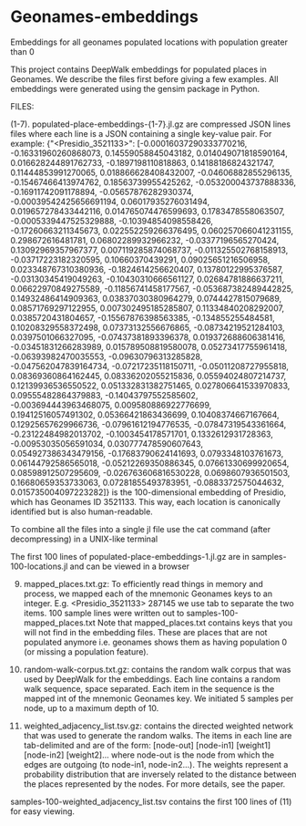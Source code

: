 # Geonames-embeddings
Embeddings for all geonames populated locations with population greater than 0

This project contains DeepWalk embeddings for populated places in Geonames. 
We describe the files first before giving a few examples. All embeddings were generated using the gensim package in Python.

FILES:

(1-7). populated-place-embeddings-{1-7}.jl.gz are compressed JSON lines files where each line is a JSON containing a single
key-value pair. For example:
{"<Presidio_3521133>": [-0.00016037290333770216, -0.16331960260868073, 0.14559058845043182, 0.014049071818590164, 0.016628244891762733, -0.1897198110818863, 0.14188186824321747, 0.11444853991270065, 0.018866628408432007, -0.04606882855296135, -0.15467466413974762, 0.18563739955425262, -0.053200043737888336, -0.16911742091178894, -0.05657876282930374, -0.00039542425656691194, 0.06017935276031494, 0.019657278433442116, 0.014765074476599693, 0.1783478558063507, -0.0005339447525329888, -0.10394854098558426, -0.17260663211345673, 0.022552259266376495, 0.060257066041231155, 0.298672616481781, 0.06802289932966232, -0.03377196565270424, 0.13092969357967377, 0.007119285874068737, -0.011325502768158913, -0.03717223182320595, 0.10660370439291, 0.09025651216506958, 0.023348767310380936, -0.1824614256620407, 0.13780122995376587, -0.03130345419049263, -0.10430310666561127, 0.02684781886637211, 0.06622970849275589, -0.11856741458177567, -0.053687382489442825, 0.14932486414909363, 0.03837030380964279, 0.0744427815079689, 0.08571769297122955, 0.007302495185285807, 0.11334840208292007, 0.0385720431804657, -0.15567876398563385, -0.134855255484581, 0.10208329558372498, 0.07373132556676865, -0.08734219521284103, 0.0397501066327095, -0.07437381893396378, 0.019372688606381416, -0.03451831266283989, 0.015789508819580078, 0.05273417755961418, -0.06393982470035553, -0.09630796313285828, -0.047562047839164734, -0.07217235118150711, -0.05011208727955818, 0.08369360864162445, 0.08336202055215836, 0.05594024807214737, 0.12139936536550522, 0.051332831382751465, 0.027806641533970833, 0.09555482864379883, -0.14043797552585602, -0.003694443963468075, 0.009580886922776699, 0.19412516057491302, 0.05366421863436699, 0.10408374667167664, 0.12925657629966736, -0.07961612194776535, -0.07847319543361664, -0.23122484982013702, -0.1003454178571701, 0.1332612931728363, -0.00953035056591034, 0.030777478590607643, 0.054927386343479156, -0.17683790624141693, 0.0793348103761673, 0.06144792586565018, -0.05212269350886345, 0.07661330699920654, 0.08598912507295609, -0.026763606816530228, 0.0698607936501503, 0.16680659353733063, 0.07281855493783951, -0.0883372575044632, 0.015735004097223282]}
is the 100-dimensional embedding of Presidio, which has Geonames ID 3521133. This way, each location is canonically
identified but is also human-readable.

To combine all the files into a single jl file use the cat command (after decompressing) in a UNIX-like terminal

The first 100 lines of populated-place-embeddings-1.jl.gz are in samples-100-locations.jl and can be viewed in a browser

9. mapped_places.txt.gz: To efficiently read things in memory and process, we mapped each of the mnemonic Geonames keys to an integer. E.g. 
<Presidio_3521133>	287145
we use tab to separate the two items. 100 sample lines were written out to samples-100-mapped_places.txt
Note that mapped_places.txt contains keys that you will not find in the embedding files. These are places that are not
populated anymore i.e. geonames shows them as having population 0 (or missing a population feature).

10. random-walk-corpus.txt.gz: contains the random walk corpus that was used by DeepWalk for the embeddings. Each line
contains a random walk sequence, space separated. Each item in the sequence is the mapped int of the mnemonic Geonames key.
We initiated 5 samples per node, up to a maximum depth of 10.

11. weighted_adjacency_list.tsv.gz: contains the directed weighted network that was used to generate the random walks. The
items in each line are tab-delimited and are of the form:
[node-out] [node-in1] [weight1] [node-in2] [weight2]...
where node-out is the node from which the edges are outgoing (to node-in1, node-in2...). The weights represent a probability
distribution that are inversely related to the distance between the places represented by the nodes. For more details,
see the paper. 

samples-100-weighted_adjacency_list.tsv contains the first 100 lines of (11) for easy viewing.

